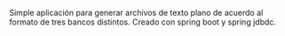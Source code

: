 Simple aplicación para generar archivos de texto plano de acuerdo al formato de tres bancos distintos.
Creado con spring boot y spring jdbdc.

